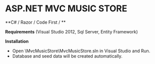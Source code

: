 # ASP.NET MVC MUSIC STORE
**C# / Razor / Code First / **

**Requirements** (Visual Studio 2012, Sql Server, Entity Framework)

**Installation** 
- Open \MvcMusicStore\MvcMusicStore.sln in Visual Studio and Run. 
- Database and seed data will be created automatically.


